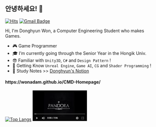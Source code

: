 ## 안녕하세요! 👋
[![Hits](https://hits.seeyoufarm.com/api/count/incr/badge.svg?url=https%3A%2F%2Fgithub.com%2FwonAdam&count_bg=%2384EBFF&title_bg=%23555555&icon=&icon_color=%23E7E7E7&title=hits&edge_flat=false)](https://hits.seeyoufarm.com)
[![Gmail Badge](https://img.shields.io/badge/-Gmail-c14438?style=flat-square&logo=Gmail&logoColor=white&link=mailto:contato.weltonf@gmail.com)](mailto:ehdgus5500@gmail.com)

Hi, I'm Donghyun Won, a Computer Engineering Student who makes Games.

- 🎮 Game Programmer
- 🎓 I’m currently going through the Senior Year in the Hongik Univ.
- 😎 Familiar with `Unity3D`, `C#` and `Design Pattern` !
- 👊 Getting Know `Unreal Engine`, `Game AI`, `CG` and `Shader Programming` !
- 📖 Study Notes >> [Donghyun's Notion](https://www.notion.so/wondong "공부노트")

<h4>https://wonadam.github.io/CMD-Homepage/</h4>


[![Top Langs](https://github-readme-stats.vercel.app/api/top-langs/?username=wonAdam&layout=compact&theme=tokyonight)](https://github.com/anuraghazra/github-readme-stats)
[<img src="https://github.com/wonAdam/wonAdam/blob/master/20210122164639.png?raw=true" width="35%">](https://youtu.be/HYVr_4Oe1eo)
